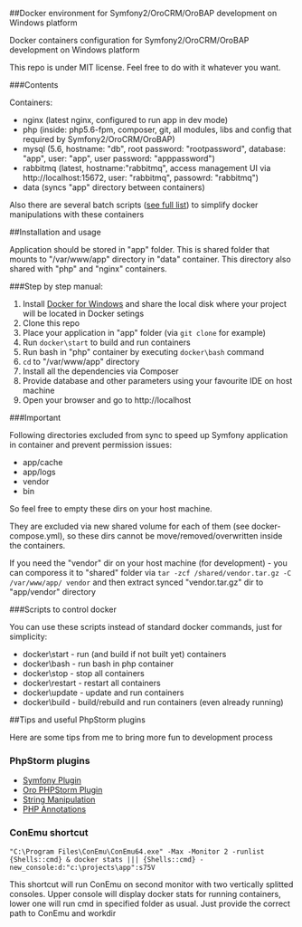 ##Docker environment for Symfony2/OroCRM/OroBAP development on Windows platform 

Docker containers configuration for Symfony2/OroCRM/OroBAP development on Windows platform

This repo is under MIT license. Feel free to do with it whatever you want.

###Contents

Containers:
- nginx (latest nginx, configured to run app in dev mode)
- php (inside: php5.6-fpm, composer, git, all modules, libs and config that required by Symfony2/OroCRM/OroBAP)
- mysql (5.6, hostname: "db", root password: "rootpassword", database: "app", user: "app", user password: "apppassword")
- rabbitmq (latest, hostname:"rabbitmq", access management UI via http://localhost:15672, user: "rabbitmq", passowrd: "rabbitmq")
- data (syncs "app" directory between containers)

Also there are several batch scripts ([see full list](#scripts-to-control-docker)) to simplify docker manipulations with these containers

##Installation and usage

Application should be stored in "app" folder. This is shared folder that mounts to "/var/www/app" directory in "data" container.
This directory also shared with "php" and "nginx" containers.

###Step by step manual:

1. Install [Docker for Windows](https://www.docker.com/products/docker#/windows) and share the local disk where your project will be located in Docker setings
2. Clone this repo
3. Place your application in "app" folder (via `git clone` for example)
4. Run `docker\start` to build and run containers
5. Run bash in "php" container by executing `docker\bash` command
6. `cd` to "/var/www/app" directory
7. Install all the dependencies via Composer
8. Provide database and other parameters using your favourite IDE on host machine
9. Open your browser and go to http://localhost

###Important

Following directories excluded from sync to speed up Symfony application in container and prevent permission issues:
- app/cache
- app/logs
- vendor
- bin

So feel free to empty these dirs on your host machine.

They are excluded via new shared volume for each of them (see docker-compose.yml), so these dirs cannot be move/removed/overwritten inside the containers.

If you need the "vendor" dir on your host machine (for development) - you can comporess it to "shared" folder via `tar -zcf /shared/vendor.tar.gz -C /var/www/app/ vendor` and then extract synced "vendor.tar.gz" dir to "app/vendor" directory

###Scripts to control docker

You can use these scripts instead of standard docker commands, just for simplicity:
- docker\start - run (and build if not built yet) containers
- docker\bash - run bash in php container
- docker\stop - stop all containers
- docker\restart - restart all containers
- docker\update - update and run containers
- docker\build - build/rebuild and run containers (even already running)

##Tips and useful PhpStorm plugins

Here are some tips from me to bring more fun to development process

### PhpStorm plugins

- [Symfony Plugin](https://plugins.jetbrains.com/plugin/7219)
- [Oro PHPStorm Plugin](https://plugins.jetbrains.com/plugin/8449?pr=idea)
- [String Manipulation](https://plugins.jetbrains.com/plugin/2162?pr=idea)
- [PHP Annotations](https://plugins.jetbrains.com/plugin/7320)

### ConEmu shortcut

`"C:\Program Files\ConEmu\ConEmu64.exe" -Max -Monitor 2 -runlist {Shells::cmd} & docker stats ||| {Shells::cmd} -new_console:d:"c:\projects\app":s75V`

This shortcut will run ConEmu on second monitor with two vertically splitted consoles.
Upper console will display docker stats for running containers, lower one will run cmd in specified folder as usual.
Just provide the correct path to ConEmu and workdir
